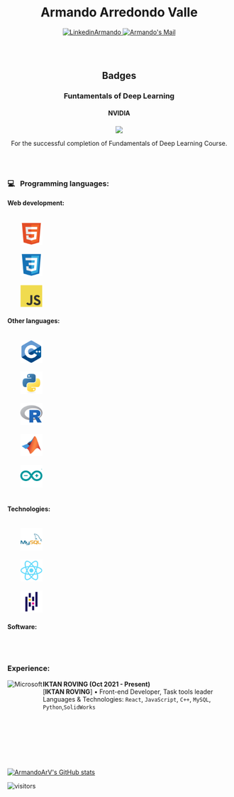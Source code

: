 

<h1 align = "center" > Armando Arredondo Valle </h1>

<p align = "center">
    <a href="https://www.linkedin.com/in/armando-av/">
        <img alt="LinkedinArmando" src="https://img.shields.io/badge/linkedin-%230077B5.svg?&style=for-the-badge&logo=linkedin&logoColor=white" height=25>
    </a>
    <a href="mailto:armando.arredondo.valle@gmail.com">
        <img alt = "Armando's Mail" src = "https://img.shields.io/badge/Gmail-d92b37?style=for-the-badge&logo=gmail&logoColor=white" height=25>
    </a>
</p>



<br> </br>

<div className = "Badges">
    <h2 align = "center">Badges</h2>
<div className = "NVIDIABadge" align = "center">
    <h3 font-size = "2rem">Funtamentals of Deep Learning</h3>
    <h4 align = "center">NVIDIA</h4>
    <img  src = "https://media-exp1.licdn.com/dms/image/C560BAQFDs6GbpvE3zA/company-logo_200_200/0/1561949205873?e=1677715200&v=beta&t=a40haejtTVhI59FMYBV16KRNN_y1d8sdP7aMM-PAVGc" height=80 align = "center" margin = "0 auto">
    <p align = "center"> For the successful completion of Fundamentals of Deep Learning Course. </p>
    </div>
</div>
<br> </br>

### 💻 &nbsp; Programming languages:

#### Web development:
<code>
    <img alt = "HTML" height="50" src = "https://github.com/devicons/devicon/blob/master/icons/html5/html5-original.svg">
</code>

<code>
    <img alt = "Css" height="50" src = "https://github.com/devicons/devicon/blob/master/icons/css3/css3-original.svg">
</code>

<code>
    <img alt = "JavaScript" height="50" src = "https://github.com/devicons/devicon/blob/master/icons/javascript/javascript-original.svg">
</code>


#### Other languages:

<code>
    <img alt = "C++" height="50" src = "https://github.com/devicons/devicon/blob/master/icons/cplusplus/cplusplus-original.svg">
</code>

<code>
    <img alt = "Python" height="50" src = "https://github.com/devicons/devicon/blob/master/icons/python/python-original.svg">
</code>

<code>
    <img alt = "R" height="50" src = "https://github.com/devicons/devicon/blob/master/icons/r/r-original.svg">
</code>

<code>
    <img alt = "Matlab" height = "50" src = "https://github.com/devicons/devicon/blob/master/icons/matlab/matlab-original.svg">
</code>

<code>
    <img alt = "Arduino" height = "50" src = "https://github.com/devicons/devicon/blob/master/icons/arduino/arduino-original.svg">

</code>

#### Technologies:

<code>
    <img alt = "MySQL" height = "50" src = "https://github.com/devicons/devicon/blob/master/icons/mysql/mysql-original-wordmark.svg">
</code>

<code>
    <img alt = "React.js" height = "50" src = "https://github.com/devicons/devicon/blob/master/icons/react/react-original.svg">
</code>

<code>
    <img alt = "pandas" height = "50" src = "https://github.com/devicons/devicon/blob/master/icons/pandas/pandas-original.svg">
</code>

#### Software:



<br></br>



### Experience:

[<img align="left" height="80px" width="80px" alt="Microsoft" src="https://media-exp1.licdn.com/dms/image/D560BAQGJYN4TZcVwBA/company-logo_200_200/0/1667508211413?e=1677715200&v=beta&t=4kOllIyAo5IBaV5pyRX3bZhMGV4Hnyevhrz1dw9q-Ag"/>](https://www.microsoft.com/)

**IKTAN ROVING (Oct 2021 - Present)** \
[**IKTAN ROVING**] • Front-end Developer, Task tools leader\
Languages & Technologies: `React`, `JavaScript`, `C++`, `MySQL`, `Python`,`SolidWorks` \
<br/>
<br/>


<br/>
<br/>
<br/>

<br/>

[![ArmandoArV's GitHub stats](https://github-readme-stats.vercel.app/api?username=ArmandoArV&show_icons=true&theme=tokyonight&hide=stars,issues)](https://github.com/ArmandoArV/github-readme-stats)


![visitors](https://visitor-badge.glitch.me/badge?page_id=ArmandoArV.ArmandoArV)
